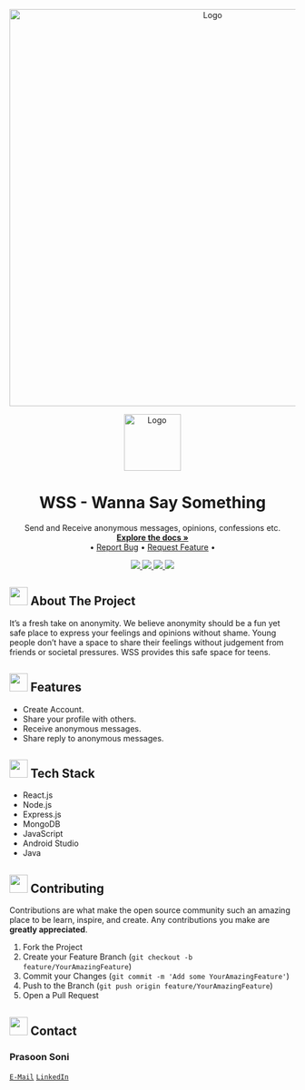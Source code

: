 <p align="center">
  <img src="https://user-images.githubusercontent.com/75159757/174999819-e02d85eb-2794-4ad0-9265-d5e57eeddc48.png" alt="Logo" width="700" >
</p>
<!-- PROJECT LOGO -->
<p align="center">
  <a href="https://github.com/prasoonsoni/WSS-WannaSaySomething">
    <img src="https://user-images.githubusercontent.com/75159757/174998135-dd9064bc-b10c-4d93-955a-f0b913f8f5cc.png" alt="Logo" width="100" height="100">
  </a>
  <h1 align="center">WSS - Wanna Say Something</h1>
  <p align="center">
    Send and Receive anonymous messages, opinions, confessions etc.
    <br />
    <a href="https://github.com/prasoonsoni/WSS-WannaSaySomething"><strong>Explore the docs »</strong></a>
    <br />
    •
    <a href="https://github.com/prasoonsoni/WSS-WannaSaySomething/issues">Report Bug</a>
    •
    <a href="https://github.com/prasoonsoni/WSS-WannaSaySomething/issues">Request Feature</a>
    •
  </p>
</p>

<!-- BADGES -->
<p align="center">
  <a href="https://github.com/prasoonsoni/WSS-WannaSaySomething/graphs/contributors">
    <img src="https://img.shields.io/github/contributors/prasoonsoni/WSS-WannaSaySomething.svg?style=for-the-badge">
  </a>
  <a href="https://github.com/prasoonsoni/WSS-WannaSaySomething/network/members">
    <img src="https://img.shields.io/github/forks/prasoonsoni/WSS-WannaSaySomething?style=for-the-badge">
  </a>  
  <a href="https://github.com/prasoonsoni/WSS-WannaSaySomething/stargazers">
    <img src="https://img.shields.io/github/stars/prasoonsoni/WSS-WannaSaySomething?style=for-the-badge">
  </a>
  <a href="https://github.com/prasoonsoni/WSS-WannaSaySomething/issues">
    <img src="https://img.shields.io/github/issues/prasoonsoni/WSS-WannaSaySomething?style=for-the-badge">
  </a>
</p>

<!-- ABOUT THE PROJECT -->
## <img src="https://cdn-icons-png.flaticon.com/512/3306/3306613.png" width="32" height="32"> About The Project
It’s a fresh take on anonymity. We believe anonymity should be a fun yet safe place to express your feelings and opinions without shame. Young people don’t have a space to share their feelings without judgement from friends or societal pressures. WSS provides this safe space for teens.

## <img src="https://cdn-icons-png.flaticon.com/512/427/427735.png" width="32" height="32"> Features

* Create Account.
* Share your profile with others.
* Receive anonymous messages.
* Share reply to anonymous messages.

## <img src="https://techstackapps.com/media/2019/11/TechStackApps-logo-icon.png" width="32" height="32"> Tech Stack

* React.js
* Node.js
* Express.js
* MongoDB
* JavaScript
* Android Studio
* Java

<!-- SCREENSHOTS -->
<!-- ## <img src="https://cdn-icons-png.flaticon.com/512/6823/6823853.png" width="32" height="32"> Screenshots -->

<!-- <img src="https://user-images.githubusercontent.com/75159757/175000091-5ee202a6-555e-4e81-9824-3c36d63ee3f8.png" height="400px"/>
<img src="https://user-images.githubusercontent.com/75159757/175000104-678043d6-95d0-4873-a107-8e7bf53968ff.png" height="400px"/>
<img src="https://user-images.githubusercontent.com/75159757/175000186-6c088a9b-ae68-4530-8684-5e00183795c4.png" height="400px"/>
<img src="https://user-images.githubusercontent.com/75159757/175000235-b4ec37ab-350e-448a-8dd2-59936ab9eecb.png" height="400px"/>
<img src="https://user-images.githubusercontent.com/75159757/175000251-ac55d90a-34d8-4c69-93f6-81659b87faa5.png" height="400px"/>
<img src="https://user-images.githubusercontent.com/75159757/175000417-70e2595d-bb2c-4956-a736-8c16c1f3ae96.png" height="400px"/> -->

<!-- CONTRIBUTING -->
## <img src="https://hpe-developer-portal.s3.amazonaws.com/uploads/media/2020/3/git-icon-1788c-1590702885345.png" width=32 height=32> Contributing

Contributions are what make the open source community such an amazing place to be learn, inspire, and create. Any contributions you make are **greatly appreciated**.

1. Fork the Project
2. Create your Feature Branch (`git checkout -b feature/YourAmazingFeature`)
3. Commit your Changes (`git commit -m 'Add some YourAmazingFeature'`)
4. Push to the Branch (`git push origin feature/YourAmazingFeature`)
5. Open a Pull Request


<!-- CONTACT -->
## <img src="https://upload.wikimedia.org/wikipedia/commons/thumb/9/93/Google_Contacts_icon.svg/1024px-Google_Contacts_icon.svg.png" width=32 height=32> Contact

### Prasoon Soni
[`E-Mail`](mailto:prasoonsoni.work@gmail.com)
[`LinkedIn`](https://www.linkedin.com/in/prasoonsoni/)



